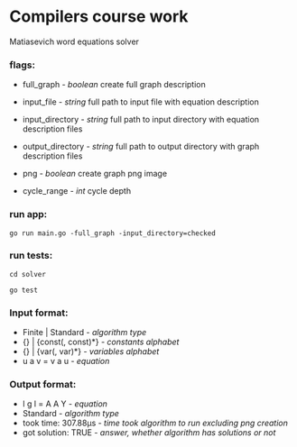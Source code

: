 # Compilers course work

Matiasevich word equations solver

### flags:

- full_graph - 
*boolean* create full graph description

- input_file - 
*string* full path to input file with equation description

- input_directory - 
*string* full path to input directory with equation description files

- output_directory - 
*string* full path to output directory with graph description files

- png - 
*boolean* create graph png image

- cycle_range - 
*int* cycle depth

### run app:

` go run main.go -full_graph -input_directory=checked `

### run tests:

` cd solver `

`go test `


### Input format:

- Finite | Standard - *algorithm type*
- {} | {const(, const)*}  - *constants alphabet*
- {} | {var(, var)*} - *variables alphabet*
- u a v = v a u - *equation*

### Output format:

- l g l = A A Y - *equation*
- Standard - *algorithm type*
- took time: 307.88µs - *time took algorithm to run excluding png creation*
- got solution: TRUE - *answer, whether algorithm has solutions or not*